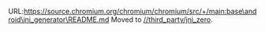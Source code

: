 URL:https://source.chromium.org/chromium/chromium/src/+/main:base\android\jni_generator\README.md
Moved to [//third_party/jni_zero](/third_party/jni_zero/README.md).
